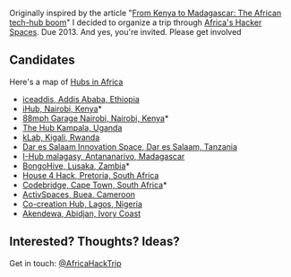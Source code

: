 Originally inspired by the article "[From Kenya to Madagascar: The African tech-hub boom](http://www.bbc.co.uk/news/business-18878585)" I decided to organize a trip through [Africa's Hacker Spaces](https://africahubs.crowdmap.com/). Due 2013. And yes, you're invited. Please get involved

## Candidates

Here's a map of [Hubs in Africa](https://africahubs.crowdmap.com/)

* [iceaddis, Addis Ababa, Ethiopia](http://www.iceaddis.com/pages/open-space/)
* [iHub, Nairobi, Kenya](http://ihub.co.ke/pages/home.php)*
* [88mph Garage Nairobi, Nairobi, Kenya](http://www.humanipo.com/garage)*
* [The Hub Kampala, Uganda](http://thehubkampala.com/)
* [kLab, Kigali, Rwanda](http://www.klab.rw/)
* [Dar es Salaam Innovation Space, Dar es Salaam, Tanzania](http://tanzict.or.tz)
* [I-Hub malagasy, Antananarivo, Madagascar](http://www.i-hub.mg/)
* [BongoHive, Lusaka, Zambia](http://www.bongohive.com/)*
* [House 4 Hack, Pretoria, South Africa](http://www.house4hack.co.za/)
* [Codebridge, Cape Town, South Africa](http://www.codebridge.co.za/)*
* [ActivSpaces, Buea, Cameroon](http://activspaces.com)
* [Co-creation Hub, Lagos, Nigeria](www.cchubnigeria.com/)
* [Akendewa, Abidjan, Ivory Coast](http://www.akendewa.org/)


## Interested? Thoughts? Ideas?

Get in touch: [@AfricaHackTrip](http://twitter.com/AfricaHackTrip)